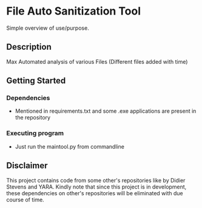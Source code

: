 # File Auto Sanitization Tool

Simple overview of use/purpose.

## Description

Max Automated analysis of various Files (Different files added with time)

## Getting Started

### Dependencies

* Mentioned in requirements.txt and some .exe applications are present in the repository


### Executing program

* Just run the maintool.py from commandline


## Disclaimer
This project contains code from some other's repositories like by Didier Stevens and YARA. Kindly note that since this project is in development, these dependencies on other's repositories will be eliminated with due course of time.
